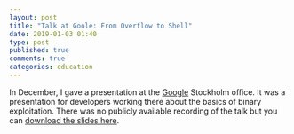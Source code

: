 ```yaml
---
layout: post
title: "Talk at Goole: From Overflow to Shell"
date: 2019-01-03 01:40
type: post
published: true
comments: true
categories: education
---
```


In December, I gave a presentation at the [Google](https://google.com/) Stockholm office.
It was a presentation for developers working there about the basics of binary exploitation.
There was no publicly available recording of the talk but you can [download the slides here](/assets/other/google18-slides.pdf).
